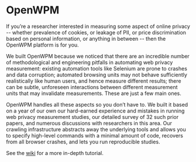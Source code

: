 OpenWPM
=======

If you’re a researcher interested in measuring some aspect of online privacy -- whether prevalence of cookies, or leakage of PII, or price discrimination based on personal information, or anything in between -- then the OpenWPM platform is for you.

We built OpenWPM because we noticed that there are an incredible number of methodological and engineering pitfalls in automating web privacy measurement: existing automation tools like Selenium are prone to crashes and data corruption; automated browsing units may not behave sufficiently realistically like human users, and hence measure different results; there can be subtle, unforeseen interactions between different measurement units that may invalidate measurements. These are just a few main ones.

OpenWPM handles all these aspects so you don’t have to. We built it based on a year of our own our hard-earned experience and mistakes in running web privacy measurement studies, our detailed survey of 32 such prior papers, and numerous discussions with researchers in this area. Our crawling infrastructure abstracts away the underlying tools and allows you to specify high-level commands with a minimal amount of code, recovers from all browser crashes, and lets you run reproducible studies. 

See the [wiki](https://github.com/citp/OpenWPM-dev/wiki) for a more in-depth tutorial.
